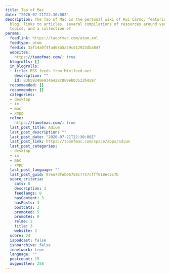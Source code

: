 ```yaml
---
title: Tao of Mac
date: "2026-07-21T22:30:00Z"
description: The Tao of Mac is the personal wiki of Rui Carmo, featuring a technology-oriented
  blog, links to articles, several compilations of resources around various key technology
  topics, and a collection of
params:
  feedlink: https://taoofmac.com/atom.xml
  feedtype: atom
  feedid: 3af14a0f4fad08a5a59cd12923dba847
  websites:
    https://taoofmac.com/: true
  blogrolls: []
  in_blogrolls:
  - title: RSS feeds from Minifeed.net
    description: ""
    id: 83b59248e9346428c889eb03522b4297
  recommended: []
  recommender: []
  categories:
  - desktop
  - im
  - mac
  - xmpp
  relme:
    https://taoofmac.com/: true
  last_post_title: Adium
  last_post_description: ""
  last_post_date: "2026-07-21T22:30:00Z"
  last_post_link: https://taoofmac.com/space/apps/adium
  last_post_categories:
  - desktop
  - im
  - mac
  - xmpp
  last_post_language: ""
  last_post_guid: 97ea7dfeb06758c7757cfff618ec2c7b
  score_criteria:
    cats: 0
    description: 3
    feedlangs: 0
    hasContent: 3
    hasPosts: 3
    postcats: 3
    promoted: 5
    promotes: 0
    relme: 2
    title: 3
    website: 2
  score: 24
  ispodcast: false
  isnoarchive: false
  innetwork: true
  language: ""
  postcount: 15
  avgpostlen: 258
---
```

